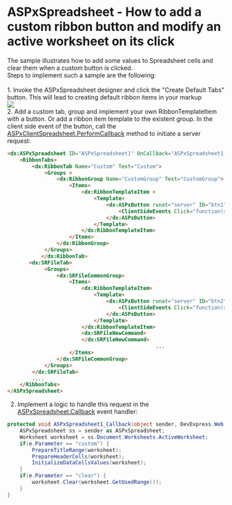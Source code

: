 # ASPxSpreadsheet - How to add a custom ribbon button and modify an active worksheet on its click


The sample illustrates how to add some values to Spreadsheet cells and clear them when a custom button is clicked. <br>Steps to implement such a sample are the following: <br><br>1. Invoke the ASPxSpreadsheet designer and click the "Create Default Tabs" button. This will lead to creating default ribbon items in your markup<br><img src="https://raw.githubusercontent.com/DevExpress-Examples/aspxspreadsheet-how-to-add-a-custom-ribbon-button-and-modify-an-active-worksheet-on-its-cl-t622138/17.1.3+/media/a8995a01-5df9-4321-89b6-46210252072c.png"><br>2. Add a custom tab, group and implement your own RibbonTemplateItem with a button. Or add a ribbon item template to the existent group. In the client side event of the button, call the <a href="https://documentation.devexpress.com/#AspNet/DevExpressWebASPxSpreadsheetScriptsASPxClientSpreadsheet_PerformCallbacktopic">ASPxClientSpreadsheet.PerformCallback</a> method to initiate a server request: <br>


```aspx
<dx:ASPxSpreadsheet ID="ASPxSpreadsheet1" OnCallback="ASPxSpreadsheet1_Callback" ClientInstanceName="spreadSheet" runat="server" WorkDirectory="~/WorkDirectory">
    <RibbonTabs>
        <dx:RibbonTab Name="Custom" Text="Custom">
            <Groups >
                <dx:RibbonGroup Name="CustomGroup" Text="CustomGroup">                            
                    <Items>                                
                        <dx:RibbonTemplateItem >                                                                                               
                            <Template>                                       
                                <dx:ASPxButton runat="server" ID="btn1"  RenderMode="Link" Text="Send a callback" AutoPostBack="false">
                                    <ClientSideEvents Click="function(s,e){ spreadSheet.PerformCallback('custom'); }" />                                         
                                </dx:ASPxButton>                                            
                            </Template>
                        </dx:RibbonTemplateItem> 
                    </Items>                           
                </dx:RibbonGroup>
            </Groups>
           </dx:RibbonTab>
	   <dx:SRFileTab>
			<Groups>		
				<dx:SRFileCommonGroup>		
					<Items>		
						<dx:RibbonTemplateItem>		
							<Template>		
								<dx:ASPxButton runat="server" ID="btn2"  RenderMode="Link" Text="Clear cells" AutoPostBack="false">		
									<ClientSideEvents Click="function(s,e){ spreadSheet.PerformCallback('clear'); }" />		
								</dx:ASPxButton>		
							</Template>		
						</dx:RibbonTemplateItem>		
						<dx:SRFileNewCommand>		
						</dx:SRFileNewCommand>		
                                                ...
					</Items>
				</dx:SRFileCommonGroup>
			</Groups>
	    </dx:SRFileTab>		
		....
	</RibbonTabs>
</ASPxSpreadsheet>
```


2. Implement a logic to handle this request in the <a href="https://documentation.devexpress.com/#AspNet/DevExpressWebASPxSpreadsheetASPxSpreadsheet_Callbacktopic">ASPxSpreadsheet.Callback</a> event handler: <br>


```cs
protected void ASPxSpreadsheet1_Callback(object sender, DevExpress.Web.CallbackEventArgsBase e) {
    ASPxSpreadsheet ss = sender as ASPxSpreadsheet;
    Worksheet worksheet = ss.Document.Worksheets.ActiveWorksheet;
    if(e.Parameter == "custom") {
        PrepareTitleRange(worksheet);
        PrepareHeaderCells(worksheet);
        InitializeDataCellsValues(worksheet);
    }
    if(e.Parameter == "clear") {
        worksheet.Clear(worksheet.GetUsedRange());
    }
}
```



<br/>


